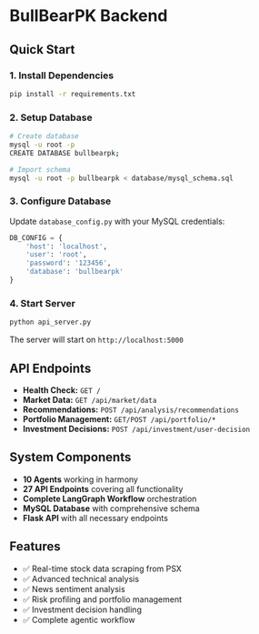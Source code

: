 # BullBearPK Backend

## Quick Start

### 1. Install Dependencies
```bash
pip install -r requirements.txt
```

### 2. Setup Database
```bash
# Create database
mysql -u root -p
CREATE DATABASE bullbearpk;

# Import schema
mysql -u root -p bullbearpk < database/mysql_schema.sql
```

### 3. Configure Database
Update `database_config.py` with your MySQL credentials:
```python
DB_CONFIG = {
    'host': 'localhost',
    'user': 'root',
    'password': '123456',
    'database': 'bullbearpk'
}
```

### 4. Start Server
```bash
python api_server.py
```

The server will start on `http://localhost:5000`

## API Endpoints

- **Health Check:** `GET /`
- **Market Data:** `GET /api/market/data`
- **Recommendations:** `POST /api/analysis/recommendations`
- **Portfolio Management:** `GET/POST /api/portfolio/*`
- **Investment Decisions:** `POST /api/investment/user-decision`

## System Components

- **10 Agents** working in harmony
- **27 API Endpoints** covering all functionality
- **Complete LangGraph Workflow** orchestration
- **MySQL Database** with comprehensive schema
- **Flask API** with all necessary endpoints

## Features

- ✅ Real-time stock data scraping from PSX
- ✅ Advanced technical analysis
- ✅ News sentiment analysis
- ✅ Risk profiling and portfolio management
- ✅ Investment decision handling
- ✅ Complete agentic workflow 